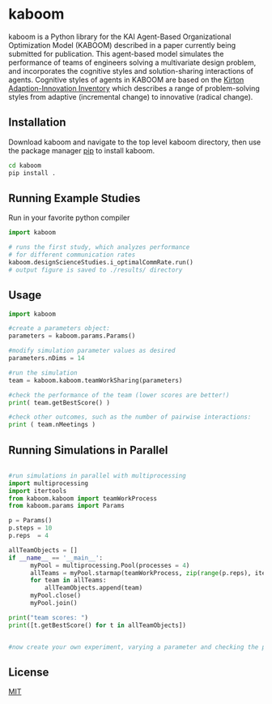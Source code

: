 # kaboom

kaboom is a Python library for the KAI Agent-Based Organizational Optimization
Model (KABOOM) described in a paper currently being submitted for publication.
This agent-based model simulates the performance of teams of engineers solving
a multivariate design problem, and incorporates the cognitive styles and
solution-sharing interactions of agents. Cognitive styles of agents in KABOOM
are based on the [Kirton Adaption-Innovation Inventory](https://scholar.google.com/scholar?hl=en&as_sdt=0%2C39&as_vis=1&q=Kirton+adaption-innovation+in+the+context&oq=kirton+adaption+innovation+in+the+) which describes
a range of problem-solving styles from adaptive (incremental change) to
innovative (radical change).

## Installation

<!-- -->

Download kaboom and navigate to the top level kaboom directory, then use the package manager [pip](https://pip.pypa.io/en/stable/) to install kaboom.

```bash
cd kaboom
pip install .
```

## Running Example Studies
Run in your favorite python compiler

```python
import kaboom

# runs the first study, which analyzes performance
# for different communication rates
kaboom.designScienceStudies.i_optimalCommRate.run()
# output figure is saved to ./results/ directory
```

## Usage

```python
import kaboom

#create a parameters object:
parameters = kaboom.params.Params()

#modify simulation parameter values as desired
parameters.nDims = 14

#run the simulation
team = kaboom.kaboom.teamWorkSharing(parameters)

#check the performance of the team (lower scores are better!)
print( team.getBestScore() )

#check other outcomes, such as the number of pairwise interactions:
print ( team.nMeetings )

```

## Running Simulations in Parallel

```python

#run simulations in parallel with multiprocessing
import multiprocessing
import itertools
from kaboom.kaboom import teamWorkProcess
from kaboom.params import Params

p = Params()
p.steps = 10
p.reps  = 4

allTeamObjects = []
if __name__ == '__main__':
      myPool = multiprocessing.Pool(processes = 4)
      allTeams = myPool.starmap(teamWorkProcess, zip(range(p.reps), itertools.repeat(p) ) )
      for team in allTeams:
          allTeamObjects.append(team)
      myPool.close()
      myPool.join()

print("team scores: ")
print([t.getBestScore() for t in allTeamObjects])


#now create your own experiment, varying a parameter and checking the performance

```

<!--
## Contributing
Pull requests are welcome. For major changes, please open an issue first to discuss what you would like to change.

Please make sure to update tests as appropriate. -->

## License
[MIT](https://choosealicense.com/licenses/mit/)
